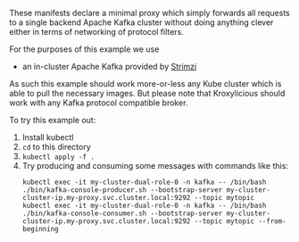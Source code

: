 These manifests declare a minimal proxy which simply forwards all requests to a single backend Apache Kafka cluster without doing anything clever either in terms of networking of protocol filters.

For the purposes of this example we use
* an in-cluster Apache Kafka provided by [Strimzi](https://strimzi.io/)

As such this example should work more-or-less any Kube cluster which is able to pull the necessary images.
But please note that Kroxylicious should work with any Kafka protocol compatible broker.

To try this example out:
1. Install kubectl
2. `cd` to this directory
3. `kubectl apply -f .`
4. Try producing and consuming some messages with commands like this:
   ```
   kubectl exec -it my-cluster-dual-role-0 -n kafka -- /bin/bash ./bin/kafka-console-producer.sh --bootstrap-server my-cluster-cluster-ip.my-proxy.svc.cluster.local:9292 --topic mytopic
   kubectl exec -it my-cluster-dual-role-0 -n kafka -- /bin/bash ./bin/kafka-console-consumer.sh --bootstrap-server my-cluster-cluster-ip.my-proxy.svc.cluster.local:9292 --topic mytopic --from-beginning
   ```
